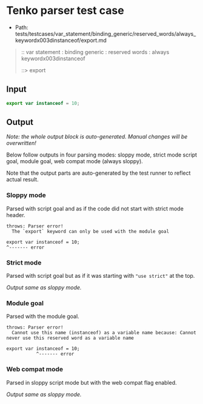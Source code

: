 # Tenko parser test case

- Path: tests/testcases/var_statement/binding_generic/reserved_words/always_keywordx003dinstanceof/export.md

> :: var statement : binding generic : reserved words : always keywordx003dinstanceof
>
> ::> export

## Input

`````js
export var instanceof = 10;
`````

## Output

_Note: the whole output block is auto-generated. Manual changes will be overwritten!_

Below follow outputs in four parsing modes: sloppy mode, strict mode script goal, module goal, web compat mode (always sloppy).

Note that the output parts are auto-generated by the test runner to reflect actual result.

### Sloppy mode

Parsed with script goal and as if the code did not start with strict mode header.

`````
throws: Parser error!
  The `export` keyword can only be used with the module goal

export var instanceof = 10;
^------- error
`````

### Strict mode

Parsed with script goal but as if it was starting with `"use strict"` at the top.

_Output same as sloppy mode._

### Module goal

Parsed with the module goal.

`````
throws: Parser error!
  Cannot use this name (instanceof) as a variable name because: Cannot never use this reserved word as a variable name

export var instanceof = 10;
           ^------- error
`````


### Web compat mode

Parsed in sloppy script mode but with the web compat flag enabled.

_Output same as sloppy mode._
